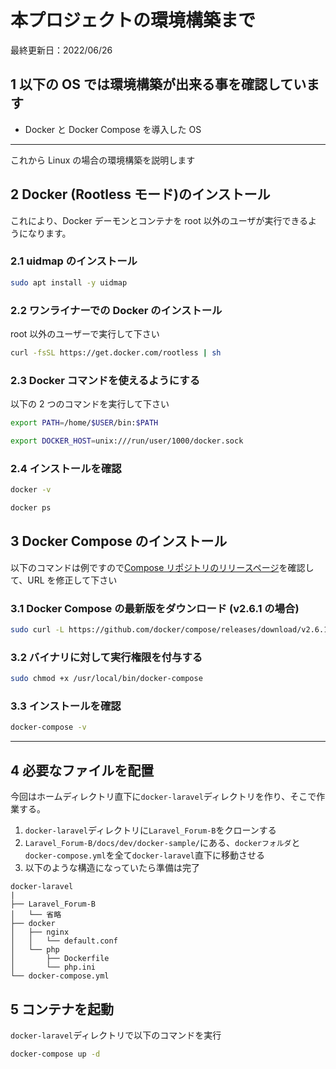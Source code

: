 # 本プロジェクトの環境構築まで

最終更新日：2022/06/26

## 1 以下の OS では環境構築が出来る事を確認しています

-   Docker と Docker Compose を導入した OS

---

これから Linux の場合の環境構築を説明します

## 2 Docker (Rootless モード)のインストール

これにより、Docker デーモンとコンテナを root 以外のユーザが実行できるようになります。

### 2.1 uidmap のインストール

```bash
sudo apt install -y uidmap
```

### 2.2 ワンライナーでの Docker のインストール

root 以外のユーザーで実行して下さい

```bash
curl -fsSL https://get.docker.com/rootless | sh
```

### 2.3 Docker コマンドを使えるようにする

以下の 2 つのコマンドを実行して下さい

```bash
export PATH=/home/$USER/bin:$PATH
```

```bash
export DOCKER_HOST=unix:///run/user/1000/docker.sock
```

### 2.4 インストールを確認

```bash
docker -v
```

```bash
docker ps
```

## 3 Docker Compose のインストール

以下のコマンドは例ですので[Compose リポジトリのリリースページ](https://github.com/docker/compose/releases)を確認して、URL を修正して下さい

### 3.1 Docker Compose の最新版をダウンロード (v2.6.1 の場合)

```bash
sudo curl -L https://github.com/docker/compose/releases/download/v2.6.1/docker-compose-`uname -s`-`uname -m` -o /usr/local/bin/docker-compose
```

### 3.2 バイナリに対して実行権限を付与する

```bash
sudo chmod +x /usr/local/bin/docker-compose
```

### 3.3 インストールを確認

```bash
docker-compose -v
```

---

## 4 必要なファイルを配置

今回はホームディレクトリ直下に`docker-laravel`ディレクトリを作り、そこで作業する。

1. `docker-laravel`ディレクトリに`Laravel_Forum-B`をクローンする
2. `Laravel_Forum-B/docs/dev/docker-sample/`にある、`dockerフォルダ`と`docker-compose.yml`を全て`docker-laravel`直下に移動させる
3. 以下のような構造になっていたら準備は完了

```
docker-laravel
|
├── Laravel_Forum-B
│   └── 省略
├── docker
│   ├── nginx
│   │   └── default.conf
│   └── php
│       ├── Dockerfile
│       └── php.ini
└── docker-compose.yml
```

## 5 コンテナを起動

`docker-laravel`ディレクトリで以下のコマンドを実行

```bash
docker-compose up -d
```
